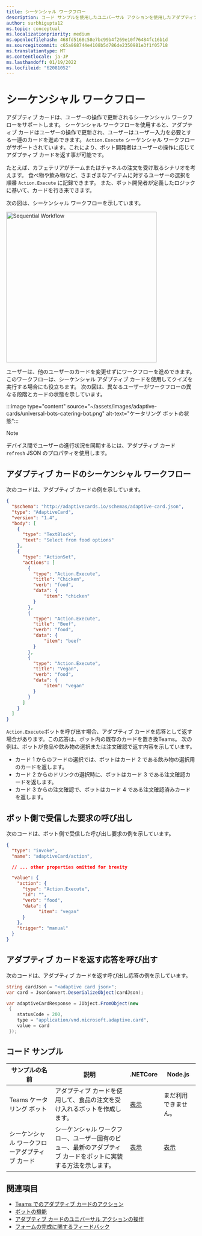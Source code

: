 ```yaml
---
title: シーケンシャル ワークフロー
description: コード サンプルを使用したユニバーサル アクションを使用したアダプティブ カードのシーケンシャル ワークフローの詳細
author: surbhigupta12
ms.topic: conceptual
ms.localizationpriority: medium
ms.openlocfilehash: 468fd5168c58e7bc99b4f269e10f76484fc16b1d
ms.sourcegitcommit: c65a868744e4108b5d786de2350981e3f1f05718
ms.translationtype: MT
ms.contentlocale: ja-JP
ms.lasthandoff: 01/19/2022
ms.locfileid: "62081052"
---
```

# <a name="sequential-workflows"></a>シーケンシャル ワークフロー

アダプティブ カードは、ユーザーの操作で更新されるシーケンシャル ワークフローをサポートします。 シーケンシャル ワークフローを使用すると、アダプティブ カードはユーザーの操作で更新され、ユーザーはユーザー入力を必要とする一連のカードを進めできます。 `Action.Execute` シーケンシャル ワークフローがサポートされています。これにより、ボット開発者はユーザーの操作に応じてアダプティブ カードを返す事が可能です。

たとえば、カフェテリアがチームまたはチャネルの注文を受け取るシナリオを考えます。 食べ物や飲み物など、さまざまなアイテムに対するユーザーの選択を順番 `Action.Execute` に記録できます。 また、ボット開発者が定義したロジックに基いて、カードを行き来できます。 <br/>

次の図は、シーケンシャル ワークフローを示しています。

<img src="~/assets/images/bots/sequentialWorkflow.gif" alt="Sequential Workflow" width="400"/>

ユーザーは、他のユーザーのカードを変更せずにワークフローを進めできます。 このワークフローは、シーケンシャル アダプティブ カードを使用してクイズを実行する場合にも役立ちます。 次の図は、異なるユーザーがワークフローの異なる段階とカードの状態を示しています。

:::image type="content" source="~/assets/images/adaptive-cards/universal-bots-catering-bot.png" alt-text="ケータリング ボットの状態":::

> [!NOTE]
> デバイス間でユーザーの進行状況を同期するには、アダプティブ カード `refresh` JSON のプロパティを使用します。

## <a name="sequential-workflow-for-adaptive-cards"></a>アダプティブ カードのシーケンシャル ワークフロー

次のコードは、アダプティブ カードの例を示しています。

```JSON
{
  "$schema": "http://adaptivecards.io/schemas/adaptive-card.json",
  "type": "AdaptiveCard",
  "version": "1.4",
  "body": [
    {
      "type": "TextBlock",
      "text": "Select from food options"
    },
    { 
      "type": "ActionSet",
      "actions": [
        {
          "type": "Action.Execute",
          "title": "Chicken",
          "verb": "food",
          "data": {
              "item": "chicken"
          }
        },
        {
          "type": "Action.Execute",
          "title": "Beef",
          "verb": "food",
          "data": {
              "item": "beef"
          }
        },
        {
          "type": "Action.Execute",
          "title": "Vegan",
          "verb": "food",
          "data": {
              "item": "vegan"
          }
        }
      ]
    }
  ]
}
```

`Action.Execute`ボットを呼び出す場合、アダプティブ カードを応答として返す場合があります。この応答は、ボット内の既存のカードを置き換Teams。
次の例は、ボットが食品や飲み物の選択または注文確認で返す内容を示しています。

* カード 1 からのフードの選択では、ボットはカード 2 である飲み物の選択用のカードを返します。
* カード 2 からのドリンクの選択時に、ボットはカード 3 である注文確認カードを返します。
* カード 3 からの注文確認で、ボットはカード 4 である注文確認済みカードを返します。

## <a name="invoke-request-received-on-bot-side"></a>ボット側で受信した要求の呼び出し

次のコードは、ボット側で受信した呼び出し要求の例を示しています。

```JSON
{ 
  "type": "invoke",
  "name": "adaptiveCard/action",

  // ... other properties omitted for brevity

  "value": { 
    "action": { 
      "type": "Action.Execute", 
      "id": "", 
      "verb": "food",
      "data": { 
            "item": "vegan"
      } 
    },
    "trigger": "manual" 
  }
}
```

## <a name="invoke-response-to-return-adaptive-cards"></a>アダプティブ カードを返す応答を呼び出す

次のコードは、アダプティブ カードを返す呼び出し応答の例を示しています。

```C#
string cardJson = "<adaptive card json>";
var card = JsonConvert.DeserializeObject(cardJson);

var adaptiveCardResponse = JObject.FromObject(new
 {
    statusCode = 200,
    type = "application/vnd.microsoft.adaptive.card",
    value = card
 });
```

## <a name="code-samples"></a>コード サンプル

|サンプルの名前 | 説明 | .NETCore | Node.js |
|----------------|-----------------|--------------|--------------|
| Teams ケータリング ボット | アダプティブ カードを使用して、食品の注文を受け入れるボットを作成します。 |[表示](https://github.com/OfficeDev/Microsoft-Teams-Samples/tree/main/samples/bot-teams-catering/csharp)| まだ利用できません。 |
| シーケンシャル ワークフローアダプティブ カード | シーケンシャル ワークフロー、ユーザー固有のビュー、最新のアダプティブ カードをボットに実装する方法を示します。 | [表示](https://github.com/OfficeDev/Microsoft-Teams-Samples/tree/main/samples/bot-sequential-flow-adaptive-cards/csharp) | [表示](https://github.com/OfficeDev/Microsoft-Teams-Samples/tree/main/samples/bot-sequential-flow-adaptive-cards/nodejs) |


## <a name="see-also"></a>関連項目

* [Teams でのアダプティブ カードのアクション](~/task-modules-and-cards/cards/cards-actions.md#adaptive-cards-actions)
* [ボットの機能](/azure/bot-service/bot-builder-basics?view=azure-bot-service-4.0&preserve-view=true)
* [アダプティブ カードのユニバーサル アクションの操作](Work-with-universal-actions-for-adaptive-cards.md)
* [フォームの完成に関するフィードバック](~/bots/how-to/conversations/conversation-messages.md#form-completion-feedback)